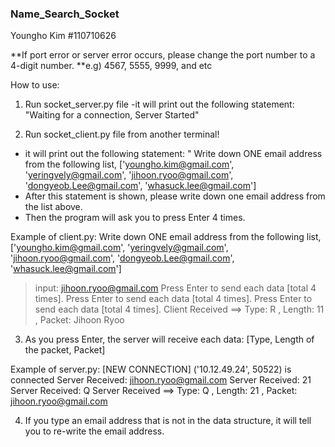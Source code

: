 ### Name_Search_Socket
Youngho Kim 
#110710626


**If port error or server error occurs, please change the port number to a 4-digit number.
**e.g) 4567, 5555, 9999, and etc


How to use:

1. Run socket_server.py file 
 -it will print out the following statement: "Waiting for a connection, Server Started"

2. Run socket_client.py file from another terminal!
 - it will print out the following statement:
 " Write down ONE email address from the following list, 
  ['youngho.kim@gmail.com', 'yeringvely@gmail.com', 'jihoon.ryoo@gmail.com', 'dongyeob.Lee@gmail.com', 'whasuck.lee@gmail.com']
 - After this statement is shown, please write down one email address from the list above.
 - Then the program will ask you to press Enter 4 times.

Example of client.py:
	Write down ONE email address from the following list, 
 	['youngho.kim@gmail.com', 'yeringvely@gmail.com', 'jihoon.ryoo@gmail.com', 'dongyeob.Lee@gmail.com', 'whasuck.lee@gmail.com']
>input:	jihoon.ryoo@gmail.com
	Press Enter to send each data [total 4 times].
	Press Enter to send each data [total 4 times].
	Press Enter to send each data [total 4 times].
	Client Received ==> Type: R , Length: 11 , Packet: Jihoon Ryoo

3. As you press Enter, the server will receive each data: [Type, Length of the packet, Packet]

Example of server.py:
	[NEW CONNECTION] ('10.12.49.24', 50522) is connected
	Server Received:  jihoon.ryoo@gmail.com
	Server Received:  21
	Server Received:  Q
	Server Received ==> Type: Q , Length: 21 , Packet: jihoon.ryoo@gmail.com

4. If you type an email address that is not in the data structure, it will tell you to re-write the email address.


